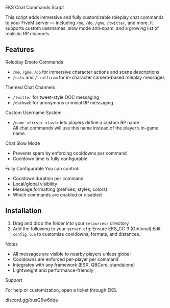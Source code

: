 EKS Chat Commands Script

This script adds immersive and fully customizable roleplay chat commands to your FiveM server — including `/me`, `/do`, `/gme`, `/twitter`, and more. It supports custom usernames, slow mode anti-spam, and a growing list of realistic RP channels.


## Features

Roleplay Emote Commands
- `/me`, `/gme`, `/do` for immersive character actions and scene descriptions  
- `/cctv` and `/trafficam` for in-character camera-based roleplay messages

Themed Chat Channels
- `/twitter` for tweet-style OOC messaging  
- `/darkweb` for anonymous criminal RP messaging

Custom Username System
- `/name <first> <last>` lets players define a custom RP name  
All chat commands will use this name instead of the player’s in-game name.

 Chat Slow Mode
- Prevents spam by enforcing cooldowns per command  
- Cooldown time is fully configurable

Fully Configurable
You can control:
- Cooldown duration per command  
- Local/global visibility  
- Message formatting (prefixes, styles, colors)  
- Which commands are enabled or disabled



## Installation

1. Drag and drop the folder into your `resources/` directory  
2. Add the following to your `server.cfg`:
  Ensure EKS_CC
3 (Optional) Edit `config.lua` to customize cooldowns, formats, and distances.



Notes

- All messages are visible to nearby players unless global  
- Cooldowns are enforced per-player per command  
- Integrates with any framework (ESX, QBCore, standalone)  
- Lightweight and performance-friendly


Support

For help or customization, open a ticket through EKS.

discord.gg/busQ9w6dqa



